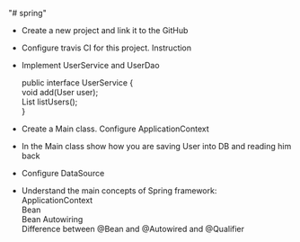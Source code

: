 "# spring" 
+ Create a new project and link it to the GitHub  
+ Configure travis CI for this project. Instruction  
+ Implement UserService and UserDao  

    public interface UserService {  
        void add(User user);  
        List<User> listUsers();  
    }  
      
  
+ Create a Main class. Configure ApplicationContext  

+ In the Main class show how you are saving User into DB and reading him back  

+ Configure DataSource  

+ Understand the main concepts of Spring framework:  
ApplicationContext  
Bean  
Bean Autowiring  
Difference between @Bean and @Autowired and @Qualifier  